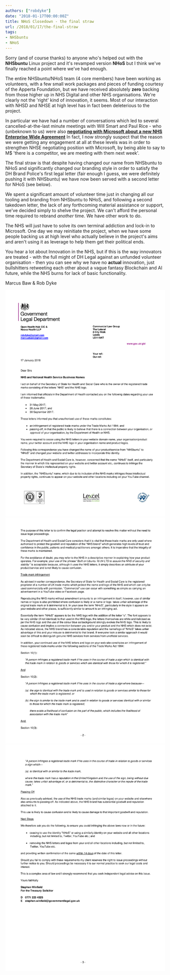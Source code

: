 ```yaml
---
authors: ["robdyke"]
date: "2018-01-17T00:00:00Z"
title: NHoS Closedown - the final straw
url: /2018/01/17/the-final-straw
tags:
- NHSbuntu
- NHoS
---
```


Sorry (and of course thanks) to anyone who's helped out with the **NHSbuntu** Linux project and it's revamped version **NHoS** but I think we've finally reached a point where we've had enough.

The entire NHSbuntu/NHoS team (4 core members) have been working as volunteers, with a few small work packages and pieces of funding courtesy of the Apperta Foundation, but we have received absolutely **zero** backing from those higher up in NHS Digital and other NHS organisations. We're clearly not the 'right' kind of innovation, it seems. Most of our interaction with NHSD and NHSE at high level has in fact been deleterious to the project.

In particular we have had a number of conversations which led to several cancelled-at-the-last minute meetings with Will Smart and Paul Rice - who (unbeknown to us) were also [**negotiating with Microsoft about a new NHS Enterprise Wide Agreement**](https://www.digitalhealth.net/2017/12/nhs-england-negotiating-new-microsoft-ewa/) In fact, I now strongly suspect that the reason we were getting any engagement at all at these levels was in order to strengthen NHSE negotiating position with Microsoft, by being able to say to M$ 'there is a competitor, we are meeting with them next week'.

The final straw is that despite having changed our name from NHSbuntu to NHoS and significantly changed our branding style in order to satisfy the DH Brand Police's first legal letter (fair enough I guess, we were definitely pushing it with NHSbuntu) we have now been served with a second letter for NHoS (see below).

We spent a significant amount of volunteer time just in changing all our tooling and branding from NHSbuntu to NHoS, and following a second takedown letter, the lack of any forthcoming material assistance or support, we've decided simply to shelve the project. We can't afford the personal time required to rebrand _another_ time. We have other work to do.

The NHS will just have to solve its own terminal addiction and lock-in to Microsoft. One day we may reinitiate the project, when we have some people backing us at high level who actually believe in the project's aims and aren't using it as leverage to help them get their political ends.

You hear a lot about Innovation in the NHS, but if this is the way innovators are treated - with the full might of DH Legal against an unfunded volunteer organisation - then you can see why we have no **actual** innovation, just bullshitters retweeting each other about a vague fantasy Blockchain and AI future, while the NHS burns for lack of basic functionality.

Marcus Baw & Rob Dyke

![Govt Legal Letter to NHoS Jan 2018 page 1 of 3](/images/letters/GovtLegal-NHoS-1of3.png)
![Govt Legal Letter to NHoS Jan 2018 page 2 of 3](/images/letters/GovtLegal-NHoS-2of3.png)
![Govt Legal Letter to NHoS Jan 2018 page 3 of 3](/images/letters/GovtLegal-NHoS-3of3.png)
